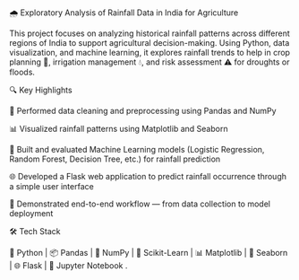 🌧️ Exploratory Analysis of Rainfall Data in India for Agriculture

This project focuses on analyzing historical rainfall patterns across different regions of India to support agricultural decision-making. Using Python, data visualization, and machine learning, it explores rainfall trends to help in crop planning 🌾, irrigation management 💧, and risk assessment ⚠️ for droughts or floods.

🔍 Key Highlights

🧹 Performed data cleaning and preprocessing using Pandas and NumPy

📊 Visualized rainfall patterns using Matplotlib and Seaborn

🤖 Built and evaluated Machine Learning models (Logistic Regression, Random Forest, Decision Tree, etc.) for rainfall prediction

🌐 Developed a Flask web application to predict rainfall occurrence through a simple user interface

🔄 Demonstrated end-to-end workflow — from data collection to model deployment

🛠️ Tech Stack

🐍 Python | 📦 Pandas | 🔢 NumPy | 🤖 Scikit-Learn | 📊 Matplotlib | 🎨 Seaborn | 🌐 Flask | 📓 Jupyter Notebook .
